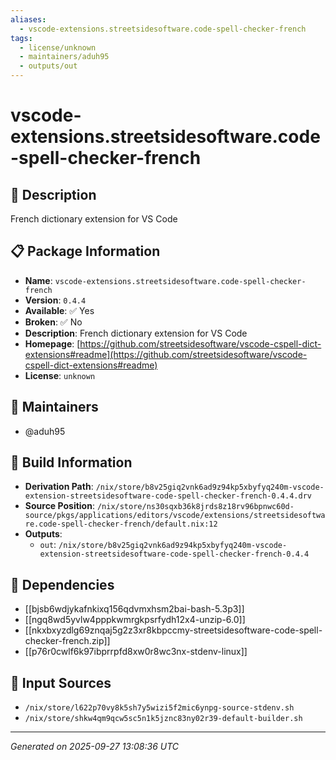 ```yaml
---
aliases:
  - vscode-extensions.streetsidesoftware.code-spell-checker-french
tags:
  - license/unknown
  - maintainers/aduh95
  - outputs/out
---
```


# vscode-extensions.streetsidesoftware.code-spell-checker-french

## 📝 Description

French dictionary extension for VS Code

## 📋 Package Information

- **Name**: `vscode-extensions.streetsidesoftware.code-spell-checker-french`
- **Version**: `0.4.4`
- **Available**: ✅ Yes
- **Broken**: ✅ No
- **Description**: French dictionary extension for VS Code
- **Homepage**: [https://github.com/streetsidesoftware/vscode-cspell-dict-extensions#readme](https://github.com/streetsidesoftware/vscode-cspell-dict-extensions#readme)
- **License**: `unknown`
## 👥 Maintainers

- @aduh95


## 🔧 Build Information

- **Derivation Path**: `/nix/store/b8v25giq2vnk6ad9z94kp5xbyfyq240m-vscode-extension-streetsidesoftware-code-spell-checker-french-0.4.4.drv`
- **Source Position**: `/nix/store/ns30sqxb36k8jrds8z18rv96bpnwc60d-source/pkgs/applications/editors/vscode/extensions/streetsidesoftware.code-spell-checker-french/default.nix:12`
- **Outputs**:
  - `out`:  `/nix/store/b8v25giq2vnk6ad9z94kp5xbyfyq240m-vscode-extension-streetsidesoftware-code-spell-checker-french-0.4.4`

## 🔗 Dependencies

- [[bjsb6wdjykafnkixq156qdvmxhsm2bai-bash-5.3p3]]
- [[ngq8wd5yvlw4pppkwmrgkpsrfydh12x4-unzip-6.0]]
- [[nkxbxyzdlg69znqaj5g2z3xr8kbpccmy-streetsidesoftware-code-spell-checker-french.zip]]
- [[p76r0cwlf6k97ibprrpfd8xw0r8wc3nx-stdenv-linux]]

## 📁 Input Sources

- `/nix/store/l622p70vy8k5sh7y5wizi5f2mic6ynpg-source-stdenv.sh`
- `/nix/store/shkw4qm9qcw5sc5n1k5jznc83ny02r39-default-builder.sh`

---
*Generated on 2025-09-27 13:08:36 UTC*
